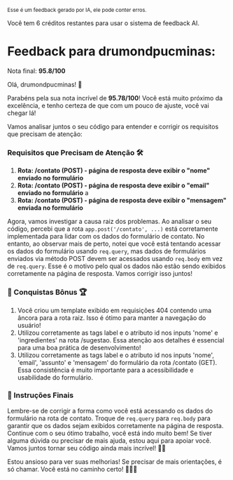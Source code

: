 <sup>Esse é um feedback gerado por IA, ele pode conter erros.</sup>

Você tem 6 créditos restantes para usar o sistema de feedback AI.

# Feedback para drumondpucminas:

Nota final: **95.8/100**

Olá, drumondpucminas! 🚀

Parabéns pela sua nota incrível de **95.78/100**! Você está muito próximo da excelência, e tenho certeza de que com um pouco de ajuste, você vai chegar lá!

Vamos analisar juntos o seu código para entender e corrigir os requisitos que precisam de atenção:

### Requisitos que Precisam de Atenção 🛠️
1. **Rota: /contato (POST) - página de resposta deve exibir o "nome" enviado no formulário**
2. **Rota: /contato (POST) - página de resposta deve exibir o "email" enviado no formulário** a
4. **Rota: /contato (POST) - página de resposta deve exibir o "mensagem" enviada no formulário**

Agora, vamos investigar a causa raiz dos problemas. Ao analisar o seu código, percebi que a rota `app.post('/contato', ...)` está corretamente implementada para lidar com os dados do formulário de contato. No entanto, ao observar mais de perto, notei que você está tentando acessar os dados do formulário usando `req.query`, mas dados de formulários enviados via método POST devem ser acessados usando `req.body` em vez de `req.query`. Esse é o motivo pelo qual os dados não estão sendo exibidos corretamente na página de resposta. Vamos corrigir isso juntos!

### 🎉 Conquistas Bônus 🏆
1. Você criou um template exibido em requisições 404 contendo uma âncora para a rota raiz. Isso é ótimo para manter a navegação do usuário!
2. Utilizou corretamente as tags label e o atributo id nos inputs 'nome' e 'ingredientes' na rota /sugestao. Essa atenção aos detalhes é essencial para uma boa prática de desenvolvimento!
3. Utilizou corretamente as tags label e o atributo id nos inputs 'nome', 'email', 'assunto' e 'mensagem' do formulário da rota /contato (GET). Essa consistência é muito importante para a acessibilidade e usabilidade do formulário.

### 📝 Instruções Finais
Lembre-se de corrigir a forma como você está acessando os dados do formulário na rota de contato. Troque de `req.query` para `req.body` para garantir que os dados sejam exibidos corretamente na página de resposta. Continue com o seu ótimo trabalho, você está indo muito bem! Se tiver alguma dúvida ou precisar de mais ajuda, estou aqui para apoiar você. Vamos juntos tornar seu código ainda mais incrível! 💪😊

Estou ansioso para ver suas melhorias! Se precisar de mais orientações, é só chamar. Você está no caminho certo! 🌟👨‍💻

